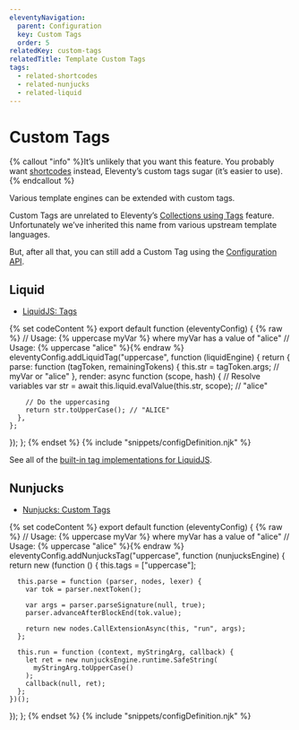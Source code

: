 ```yaml
---
eleventyNavigation:
  parent: Configuration
  key: Custom Tags
  order: 5
relatedKey: custom-tags
relatedTitle: Template Custom Tags
tags:
  - related-shortcodes
  - related-nunjucks
  - related-liquid
---
```


# Custom Tags

{% callout "info" %}It’s unlikely that you want this feature. You probably want <a href="/docs/shortcodes/">shortcodes</a> instead, Eleventy’s custom tags sugar (it’s easier to use).{% endcallout %}

Various template engines can be extended with custom tags.

Custom Tags are unrelated to Eleventy’s [Collections using Tags](/docs/collections/) feature. Unfortunately we’ve inherited this name from various upstream template languages.

But, after all that, you can still add a Custom Tag using the [Configuration API](/docs/config/#using-the-configuration-api).

## Liquid

- [LiquidJS: Tags](https://liquidjs.com/tutorials/register-filters-tags.html)

{% set codeContent %}
export default function (eleventyConfig) {
{% raw %}  // Usage: {% uppercase myVar %} where myVar has a value of "alice"
  // Usage: {% uppercase "alice" %}{% endraw %}
  eleventyConfig.addLiquidTag("uppercase", function (liquidEngine) {
    return {
      parse: function (tagToken, remainingTokens) {
        this.str = tagToken.args; // myVar or "alice"
      },
      render: async function (scope, hash) {
        // Resolve variables
        var str = await this.liquid.evalValue(this.str, scope); // "alice"

        // Do the uppercasing
        return str.toUpperCase(); // "ALICE"
      },
    };
  });
};
{% endset %}
{% include "snippets/configDefinition.njk" %}

See all of the [built-in tag implementations for LiquidJS](https://liquidjs.com/tags/overview.html).

## Nunjucks

- [Nunjucks: Custom Tags](https://mozilla.github.io/nunjucks/api.html#custom-tags)

{% set codeContent %}
export default function (eleventyConfig) {
{% raw %}  // Usage: {% uppercase myVar %} where myVar has a value of "alice"
  // Usage: {% uppercase "alice" %}{% endraw %}
  eleventyConfig.addNunjucksTag("uppercase", function (nunjucksEngine) {
    return new (function () {
      this.tags = ["uppercase"];

      this.parse = function (parser, nodes, lexer) {
        var tok = parser.nextToken();

        var args = parser.parseSignature(null, true);
        parser.advanceAfterBlockEnd(tok.value);

        return new nodes.CallExtensionAsync(this, "run", args);
      };

      this.run = function (context, myStringArg, callback) {
        let ret = new nunjucksEngine.runtime.SafeString(
          myStringArg.toUpperCase()
        );
        callback(null, ret);
      };
    })();
  });
};
{% endset %}
{% include "snippets/configDefinition.njk" %}
